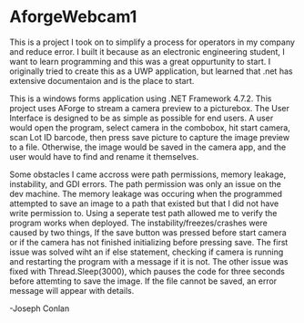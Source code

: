 # AforgeWebcam1
This is a project I took on to simplify a process for operators in my company and reduce error.
I built it because as an electronic engineering student, I want to learn programming and this was a great oppurtunity to start. 
I originally tried to create this as a UWP application, but learned that .net has extensive documentaion and is the place to start.  
  
This is a windows forms application using .NET Framework 4.7.2.
This project uses AForge to stream a camera preview to a picturebox.
The User Interface is designed to be as simple as possible for end users.
A user would open the program, select camera in the combobox, hit start camera, scan Lot ID barcode, then press save picture to capture the image preview to a file.
Otherwise, the image would be saved in the camera app, and the user would have to find and rename it themselves.  
  
Some obstacles I came accross were path permissions, memory leakage, instability, and GDI errors. The path permission was only an issue on the dev machine. The memory leakage was occuring when the programmed attempted to save an image to a path that existed but that I did not have write permission to. Using a seperate test path allowed me to verify the program works when deployed. The instability/freezes/crashes were caused by two things, If the save button was pressed before start camera or if the camera has not finished initializing before pressing save. The first issue was solved wiht an if else statement, checking if camera is running and restarting the program with a message if it is not. The other issue was fixed with Thread.Sleep(3000), which pauses the code for three seconds before attemting to save the image.
If the file cannot be saved, an error message will appear with details. 

-Joseph Conlan
